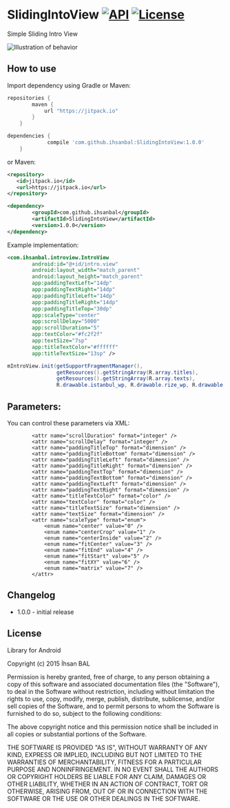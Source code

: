 SlidingIntoView 
[![API](https://img.shields.io/badge/API-11%2B-brightgreen.svg?style=flat-square)](https://android-arsenal.com/api?level=9) [![License](https://img.shields.io/npm/l/express.svg?style=flat-square)](https://github.com/ihsanbal/StreetView/blob/master/LICENSE)
================

Simple Sliding Intro View

![Illustration of behavior](https://github.com/fafaldo/BlurZoomGallery/blob/master/blurzoomgallery.gif "Illustration of behavior")


How to use
----------

Import dependency using Gradle or Maven:

```groovy
repositories {
	    maven {
	        url "https://jitpack.io"
	    }
	}

dependencies {
	         compile 'com.github.ihsanbal:SlidingIntoView:1.0.0'
	}
```
or Maven:
```xml
<repository>
   <id>jitpack.io</id>
   <url>https://jitpack.io</url>
</repository>

<dependency>
	    <groupId>com.github.ihsanbal</groupId>
	    <artifactId>SlidingIntoView</artifactId>
	    <version>1.0.0</version>
</dependency>
```

Example implementation:

```xml
<com.ihsanbal.introview.IntroView
        android:id="@+id/intro.view"
        android:layout_width="match_parent"
        android:layout_height="match_parent"
        app:paddingTextLeft="14dp"
        app:paddingTextRight="14dp"
        app:paddingTitleLeft="14dp"
        app:paddingTitleRight="14dp"
        app:paddingTitleTop="30dp"
        app:scaleType="center"
        app:scrollDelay="5000"
        app:scrollDuration="5"
        app:textColor="#fc2f2f"
        app:textSize="7sp"
        app:titleTextColor="#ffffff"
        app:titleTextSize="13sp" />
```

```java
mIntroView.init(getSupportFragmentManager(),
                getResources().getStringArray(R.array.titles),
                getResources().getStringArray(R.array.texts),
                R.drawable.istanbul_wp, R.drawable.rize_wp, R.drawable.diyarbekir_wp, R.drawable.izmir_wp,...);
```


Parameters:
-----

You can control these parameters via XML:

```
        <attr name="scrollDuration" format="integer" />
        <attr name="scrollDelay" format="integer" />
        <attr name="paddingTitleTop" format="dimension" />
        <attr name="paddingTitleBottom" format="dimension" />
        <attr name="paddingTitleLeft" format="dimension" />
        <attr name="paddingTitleRight" format="dimension" />
        <attr name="paddingTextTop" format="dimension" />
        <attr name="paddingTextBottom" format="dimension" />
        <attr name="paddingTextLeft" format="dimension" />
        <attr name="paddingTextRight" format="dimension" />
        <attr name="titleTextColor" format="color" />
        <attr name="textColor" format="color" />
        <attr name="titleTextSize" format="dimension" />
        <attr name="textSize" format="dimension" />
        <attr name="scaleType" format="enum">
            <enum name="center" value="0" />
            <enum name="centerCrop" value="1" />
            <enum name="centerInside" value="2" />
            <enum name="fitCenter" value="3" />
            <enum name="fitEnd" value="4" />
            <enum name="fitStart" value="5" />
            <enum name="fitXY" value="6" />
            <enum name="matrix" value="7" />
        </attr>
```


Changelog
---------

* 1.0.0 - initial release


License
----

Library for Android

Copyright (c) 2015 İhsan BAL

Permission is hereby granted, free of charge, to any person obtaining a copy
of this software and associated documentation files (the "Software"), to deal
in the Software without restriction, including without limitation the rights
to use, copy, modify, merge, publish, distribute, sublicense, and/or sell
copies of the Software, and to permit persons to whom the Software is
furnished to do so, subject to the following conditions:

The above copyright notice and this permission notice shall be included in all
copies or substantial portions of the Software.

THE SOFTWARE IS PROVIDED "AS IS", WITHOUT WARRANTY OF ANY KIND, EXPRESS OR
IMPLIED, INCLUDING BUT NOT LIMITED TO THE WARRANTIES OF MERCHANTABILITY,
FITNESS FOR A PARTICULAR PURPOSE AND NONINFRINGEMENT. IN NO EVENT SHALL THE
AUTHORS OR COPYRIGHT HOLDERS BE LIABLE FOR ANY CLAIM, DAMAGES OR OTHER
LIABILITY, WHETHER IN AN ACTION OF CONTRACT, TORT OR OTHERWISE, ARISING FROM,
OUT OF OR IN CONNECTION WITH THE SOFTWARE OR THE USE OR OTHER DEALINGS IN THE
SOFTWARE.

